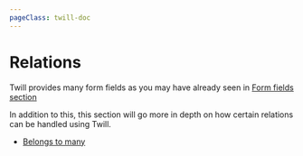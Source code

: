 ```yaml
---
pageClass: twill-doc
---
```


# Relations

Twill provides many form fields as you may have already seen in [Form fields section](/form-fields.html)

In addition to this, this section will go more in depth on how certain relations can be handled using Twill.

- [Belongs to many](/relations/belongs-to-many.html)
